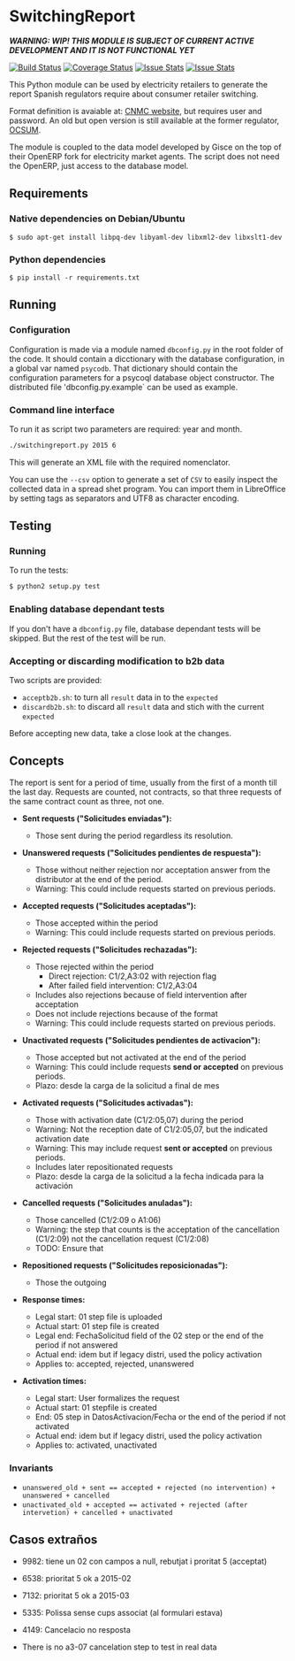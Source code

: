 # SwitchingReport

***WARNING: WIP! THIS MODULE IS SUBJECT OF CURRENT ACTIVE DEVELOPMENT AND IT IS NOT FUNCTIONAL YET***


[![Build Status](https://travis-ci.org/Som-Energia/informe-ocsum.png?branch=master)](https://travis-ci.org/Som-Energia/informe-ocsum)
[![Coverage Status](https://coveralls.io/repos/Som-Energia/informe-ocsum/badge.png?branch=master)](https://coveralls.io/r/Som-Energia/informe-ocsum?branch=master)
[![Issue Stats](http://www.issuestats.com/github/Som-Energia/informe-ocsum/badge/pr)](http://www.issuestats.com/github/Som-Energia/informe-ocsum)
[![Issue Stats](http://www.issuestats.com/github/Som-Energia/informe-ocsum/badge/issue)](http://www.issuestats.com/github/Som-Energia/informe-ocsum)


This Python module can be used by electricity retailers
to generate the report Spanish regulators require about
consumer retailer switching.

Format definition is avaiable at: 
[CNMC website](http://cambiodecomercializador.cnmc.es/),
but requires user and password.
An old but open version is still available at the former regulator,
[OCSUM](http://www.ocsum.es/index.php/doc/formatos).

The module is coupled to the data model developed by Gisce
on the top of their OpenERP fork for electricity market agents.
The script does not need the OpenERP, just access to the database model.
 
## Requirements

### Native dependencies on Debian/Ubuntu

	$ sudo apt-get install libpq-dev libyaml-dev libxml2-dev libxslt1-dev

### Python dependencies

	$ pip install -r requirements.txt

## Running

### Configuration

Configuration is made via a module named `dbconfig.py` in the root folder of the code.
It should contain a dicctionary with the database configuration, in
a global var named `psycodb`. That dictionary should contain the
configuration parameters for a psycoql database object constructor.
The distributed file 'dbconfig.py.example` can be used as example.

### Command line interface

To run it as script two parameters are required: year and month.

```bash
./switchingreport.py 2015 6
```

This will generate an XML file with the required nomenclator.

You can use the `--csv` option to generate a set of `CSV`
to easily inspect the collected data in a spread shet program.
You can import them in LibreOffice by setting tags as separators
and UTF8 as character encoding.

## Testing

### Running

To run the tests:

```bash
$ python2 setup.py test
```

### Enabling database dependant tests

If you don't have a `dbconfig.py` file, database dependant tests will be skipped.
But the rest of the test will be run.

### Accepting or discarding modification to b2b data

Two scripts are provided:

- `acceptb2b.sh`: to turn all `result` data in to the `expected`
- `discardb2b.sh`: to discard all `result` data and stich with the current `expected`

Before accepting new data, take a close look at the changes.

## Concepts

The report is sent for a period of time, usually from the first of a month till the last day.
Requests are counted, not contracts, 
so that three requests of the same contract count as three, not one.

- **Sent requests ("Solicitudes enviadas"):**
    - Those sent during the period regardless its resolution.

- **Unanswered requests ("Solicitudes pendientes de respuesta"):**
    - Those without neither rejection nor acceptation answer from the distributor at the end of the period.
    - Warning: This could include requests started on previous periods.

- **Accepted requests ("Solicitudes aceptadas"):**
    - Those accepted within the period
    - Warning: This could include requests started on previous periods.

- **Rejected requests ("Solicitudes rechazadas"):**
    - Those rejected within the period
        - Direct rejection: C1/2,A3:02 with rejection flag
        - After failed field intervention: C1/2,A3:04
    - Includes also rejections because of field intervention after acceptation
    - Does not include rejections because of the format
    - Warning: This could include requests started on previous periods.


- **Unactivated requests ("Solicitudes pendientes de activacion"):**
    - Those accepted but not activated at the end of the period
    - Warning: This could include requests **send or accepted** on previous periods.
    - Plazo: desde la carga de la solicitud a final de mes

- **Activated requests ("Solicitudes activadas"):**
    - Those with activation date (C1/2:05,07) during the period
    - Warning: Not the reception date of C1/2:05,07, but the indicated activation date
    - Warning: This may include request **sent or accepted** on previous periods.
    - Includes later repositionated requests
    - Plazo: desde la carga de la solicitud a la fecha indicada para la activación

- **Cancelled requests ("Solicitudes anuladas"):**
    - Those cancelled (C1/2:09 o A1:06)
    - Warning: the step that counts is the acceptation of the cancellation (C1/2:09) not the cancellation request (C1/2:08)
    - TODO: Ensure that 

- **Repositioned requests ("Solicitudes reposicionadas"):**
    - Those the outgoing 


- **Response times:**
	- Legal start: 01 step file is uploaded
	- Actual start: 01 step file is created
	- Legal end: FechaSolicitud field of the 02 step or the end of the period if not answered
	- Actual end: idem but if legacy distri, used the policy activation
	- Applies to: accepted, rejected, unanswered
- **Activation times:**
	- Legal start: User formalizes the request
	- Actual start: 01 stepfile is created
	- End: 05 step in DatosActivacion/Fecha or the end of the period if not activated
	- Actual end: idem but if legacy distri, used the policy activation
	- Applies to: activated, unactivated

### Invariants

* `unanswered_old + sent == accepted + rejected (no intervention) + unanswered + cancelled`
* `unactivated_old + accepted == activated + rejected (after intervetion) + cancelled + unactivated`



## Casos extraños

- 9982: tiene un 02 con campos a null, rebutjat i proritat 5 (acceptat)
- 6538: prioritat 5 ok a 2015-02
- 7132: prioritat 5 ok a 2015-03
- 5335: Polissa sense cups associat (al formulari estava)
- 4149: Cancelacio no resposta

- There is no a3-07 cancelation step to test in real data

